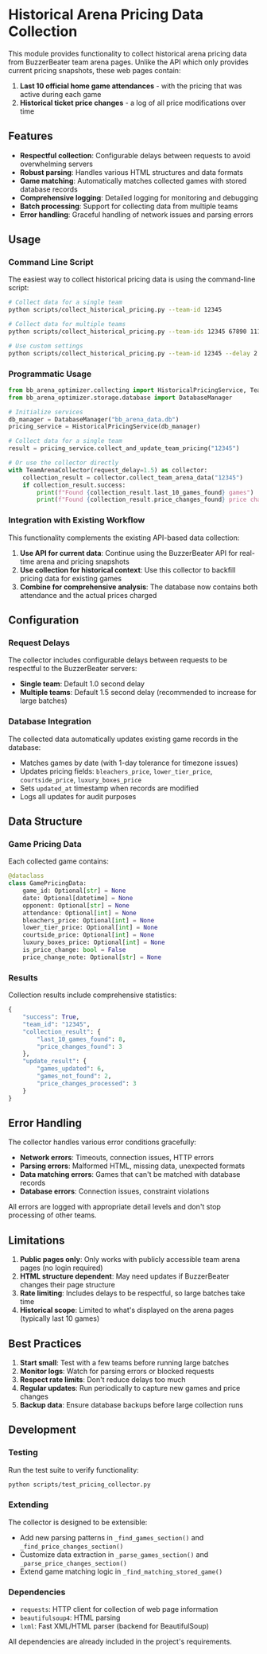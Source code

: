 # Historical Arena Pricing Data Collection

This module provides functionality to collect historical arena pricing data from BuzzerBeater team arena pages. Unlike the API which only provides current pricing snapshots, these web pages contain:

1. **Last 10 official home game attendances** - with the pricing that was active during each game
2. **Historical ticket price changes** - a log of all price modifications over time

## Features

- **Respectful collection**: Configurable delays between requests to avoid overwhelming servers
- **Robust parsing**: Handles various HTML structures and data formats
- **Game matching**: Automatically matches collected games with stored database records
- **Comprehensive logging**: Detailed logging for monitoring and debugging
- **Batch processing**: Support for collecting data from multiple teams
- **Error handling**: Graceful handling of network issues and parsing errors

## Usage

### Command Line Script

The easiest way to collect historical pricing data is using the command-line script:

```bash
# Collect data for a single team
python scripts/collect_historical_pricing.py --team-id 12345

# Collect data for multiple teams
python scripts/collect_historical_pricing.py --team-ids 12345 67890 11111

# Use custom settings
python scripts/collect_historical_pricing.py --team-id 12345 --delay 2.0 --verbose
```

### Programmatic Usage

```python
from bb_arena_optimizer.collecting import HistoricalPricingService, TeamArenaCollector
from bb_arena_optimizer.storage.database import DatabaseManager

# Initialize services
db_manager = DatabaseManager("bb_arena_data.db")
pricing_service = HistoricalPricingService(db_manager)

# Collect data for a single team
result = pricing_service.collect_and_update_team_pricing("12345")

# Or use the collector directly
with TeamArenaCollector(request_delay=1.5) as collector:
    collection_result = collector.collect_team_arena_data("12345")
    if collection_result.success:
        print(f"Found {collection_result.last_10_games_found} games")
        print(f"Found {collection_result.price_changes_found} price changes")
```

### Integration with Existing Workflow

This functionality complements the existing API-based data collection:

1. **Use API for current data**: Continue using the BuzzerBeater API for real-time arena and pricing snapshots
2. **Use collection for historical context**: Use this collector to backfill pricing data for existing games
3. **Combine for comprehensive analysis**: The database now contains both attendance and the actual prices charged

## Configuration

### Request Delays

The collector includes configurable delays between requests to be respectful to the BuzzerBeater servers:

- **Single team**: Default 1.0 second delay
- **Multiple teams**: Default 1.5 second delay (recommended to increase for large batches)

### Database Integration

The collected data automatically updates existing game records in the database:

- Matches games by date (with 1-day tolerance for timezone issues)
- Updates pricing fields: `bleachers_price`, `lower_tier_price`, `courtside_price`, `luxury_boxes_price`
- Sets `updated_at` timestamp when records are modified
- Logs all updates for audit purposes

## Data Structure

### Game Pricing Data

Each collected game contains:

```python
@dataclass
class GamePricingData:
    game_id: Optional[str] = None
    date: Optional[datetime] = None
    opponent: Optional[str] = None
    attendance: Optional[int] = None
    bleachers_price: Optional[int] = None
    lower_tier_price: Optional[int] = None
    courtside_price: Optional[int] = None
    luxury_boxes_price: Optional[int] = None
    is_price_change: bool = False
    price_change_note: Optional[str] = None
```

### Results

Collection results include comprehensive statistics:

```python
{
    "success": True,
    "team_id": "12345",
    "collection_result": {
        "last_10_games_found": 8,
        "price_changes_found": 3
    },
    "update_result": {
        "games_updated": 6,
        "games_not_found": 2,
        "price_changes_processed": 3
    }
}
```

## Error Handling

The collector handles various error conditions gracefully:

- **Network errors**: Timeouts, connection issues, HTTP errors
- **Parsing errors**: Malformed HTML, missing data, unexpected formats
- **Data matching errors**: Games that can't be matched with database records
- **Database errors**: Connection issues, constraint violations

All errors are logged with appropriate detail levels and don't stop processing of other teams.

## Limitations

1. **Public pages only**: Only works with publicly accessible team arena pages (no login required)
2. **HTML structure dependent**: May need updates if BuzzerBeater changes their page structure
3. **Rate limiting**: Includes delays to be respectful, so large batches take time
4. **Historical scope**: Limited to what's displayed on the arena pages (typically last 10 games)

## Best Practices

1. **Start small**: Test with a few teams before running large batches
2. **Monitor logs**: Watch for parsing errors or blocked requests
3. **Respect rate limits**: Don't reduce delays too much
4. **Regular updates**: Run periodically to capture new games and price changes
5. **Backup data**: Ensure database backups before large collection runs

## Development

### Testing

Run the test suite to verify functionality:

```bash
python scripts/test_pricing_collector.py
```

### Extending

The collector is designed to be extensible:

- Add new parsing patterns in `_find_games_section()` and `_find_price_changes_section()`
- Customize data extraction in `_parse_games_section()` and `_parse_price_changes_section()`
- Extend game matching logic in `_find_matching_stored_game()`

### Dependencies

- `requests`: HTTP client for collection of web page information
- `beautifulsoup4`: HTML parsing
- `lxml`: Fast XML/HTML parser (backend for BeautifulSoup)

All dependencies are already included in the project's requirements.
